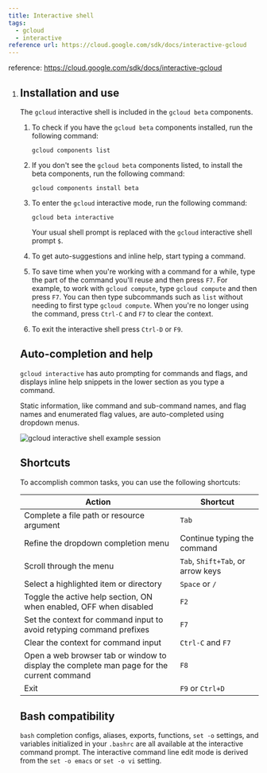 ```yaml
---
title: Interactive shell
tags:
  - gcloud
  - interactive
reference url: https://cloud.google.com/sdk/docs/interactive-gcloud
---
```

reference: https://cloud.google.com/sdk/docs/interactive-gcloud

1. ## Installation and use
    
    The `gcloud` interactive shell is included in the `gcloud beta` components.
    
    1. To check if you have the `gcloud beta` components installed, run the following command:
        
        ```
        gcloud components list
        ```
        
    2. If you don't see the `gcloud beta` components listed, to install the beta components, run the following command:
        
        ```
        gcloud components install beta
        ```
        
    3. To enter the `gcloud` interactive mode, run the following command:
        
        ```
        gcloud beta interactive
        ```
        
        Your usual shell prompt is replaced with the `gcloud` interactive shell prompt `$`.
        
    4. To get auto-suggestions and inline help, start typing a command.
        
    5. To save time when you're working with a command for a while, type the part of the command you'll reuse and then press `F7`. For example, to work with `gcloud compute`, type `gcloud compute` and then press `F7`. You can then type subcommands such as `list` without needing to first type `gcloud compute`. When you're no longer using the command, press `Ctrl-C` and `F7` to clear the context.
        
    6. To exit the interactive shell press `Ctrl-D` or `F9`.
        
    
    ## Auto-completion and help
    
    `gcloud interactive` has auto prompting for commands and flags, and displays inline help snippets in the lower section as you type a command.
    
    Static information, like command and sub-command names, and flag names and enumerated flag values, are auto-completed using dropdown menus.
    
    ![gcloud interactive shell example session](https://cloud.google.com/static/sdk/docs/images/gcloudinteractiveshell.gif)
    
    ## Shortcuts
    
    To accomplish common tasks, you can use the following shortcuts:
    
    |Action|Shortcut|
    |---|---|
    |Complete a file path or resource argument|`Tab`|
    |Refine the dropdown completion menu|Continue typing the command|
    |Scroll through the menu|`Tab`, `Shift+Tab`, or arrow keys|
    |Select a highlighted item or directory|`Space` or `/`|
    |Toggle the active help section, ON when enabled, OFF when disabled|`F2`|
    |Set the context for command input to avoid retyping command prefixes|`F7`|
    |Clear the context for command input|`Ctrl-C` and `F7`|
    |Open a web browser tab or window to display the complete man page for the current command|`F8`|
    |Exit|`F9` or `Ctrl+D`|
    
    ## Bash compatibility
    
    `bash` completion configs, aliases, exports, functions, `set -o` settings, and variables initialized in your `.bashrc` are all available at the interactive command prompt. The interactive command line edit mode is derived from the `set -o emacs` or `set -o vi` setting.